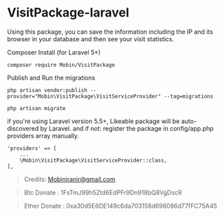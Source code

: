 # VisitPackage-laravel
Using this package, you can save the information including the IP and its browser in your database and then see your visit statistics.

Composer Install (for Laravel 5+)
```
composer require Mobin/VisitPackage
```
Publish and Run the migrations
```
php artisan vendor:publish --provider="Mobin\VisitPackage\VisitServiceProvider" --tag=migrations

php artisan migrate
```
if you're using Laravel version 5.5+, Likeable package will be auto-discovered by Laravel. and if not: register the package in config/app.php providers array manually.
```
'providers' => [
	...
	\Mobin\VisitPackage\VisitServiceProvider::class,
],
```
> Credits:
> Mobiniranir@gmail.com

> Btc Donate : 1FsTmJ99h5Ztd6EdPFr9Dn918bQ8VgDscR

> Ether Donate : 0xa30d5E6DE149c6da703158d698086d77fFC75A45
